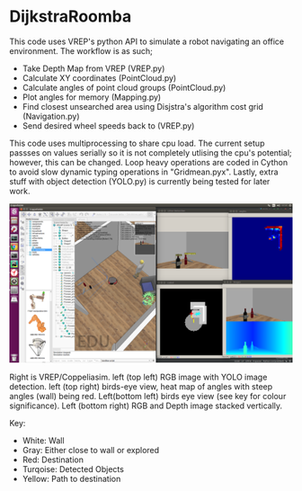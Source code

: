 # DijkstraRoomba
This code uses VREP's python API to simulate a robot navigating an office environment.  The workflow is as such;
- Take Depth Map from VREP (VREP.py)
- Calculate XY coordinates (PointCloud.py)
- Calculate angles of point cloud groups (PointCloud.py)
- Plot angles for memory (Mapping.py)
- Find closest unsearched area using Disjstra's algorithm cost grid (Navigation.py)
- Send desired wheel speeds back to (VREP.py)

This code uses multiprocessing to share cpu load.  The current setup passses on values serially so it is not completely utlising the cpu's potential; however, this can be changed.  Loop heavy operations are coded in Cython to avoid slow dynamic typing operations in "Gridmean.pyx".  Lastly, extra stuff with object detection (YOLO.py) is currently being tested for later work.

![](images/screenshot.png)

Right is VREP/Coppeliasim. left (top left) RGB image with YOLO image detection. left (top right) birds-eye view, heat map of angles with steep angles (wall) being red. Left(bottom left) birds eye view (see key for colour significance).  Left (bottom right) RGB and Depth image stacked vertically.

Key:
 - White: Wall
 - Gray: Either close to wall or explored
 - Red: Destination
 - Turqoise: Detected Objects
 - Yellow: Path to destination
